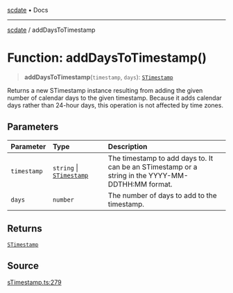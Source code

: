 [scdate](../README.md) • Docs

---

[scdate](../README.md) / addDaysToTimestamp

# Function: addDaysToTimestamp()

> **addDaysToTimestamp**(`timestamp`, `days`): [`STimestamp`](../classes/STimestamp.md)

Returns a new STimestamp instance resulting from adding the given number of
calendar days to the given timestamp. Because it adds calendar days rather
than 24-hour days, this operation is not affected by time zones.

## Parameters

| Parameter   | Type                                                 | Description                                                                                            |
| :---------- | :--------------------------------------------------- | :----------------------------------------------------------------------------------------------------- |
| `timestamp` | `string` \| [`STimestamp`](../classes/STimestamp.md) | The timestamp to add days to. It can be an STimestamp or a<br />string in the YYYY-MM-DDTHH:MM format. |
| `days`      | `number`                                             | The number of days to add to the timestamp.                                                            |

## Returns

[`STimestamp`](../classes/STimestamp.md)

## Source

[sTimestamp.ts:279](https://github.com/ericvera/scdate/blob/main/src/sTimestamp.ts#L279)
